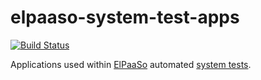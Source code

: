 # elpaaso-system-test-apps
[![Build Status](https://travis-ci.org/Orange-OpenSource/elpaaso-system-test-apps.svg?branch=master)](https://travis-ci.org/Orange-OpenSource/elpaaso-system-test-apps)

Applications used within [ElPaaSo](https://github.com/Orange-OpenSource/elpaaso) automated [system tests](https://github.com/Orange-OpenSource/elpaaso-core/tree/88edb4a031b8f751fbe8fe30383def87cf1b4307/cloud-paas/cloud-paas-services-int/src/test/java/com/francetelecom/clara/cloud/paas/it/services).
